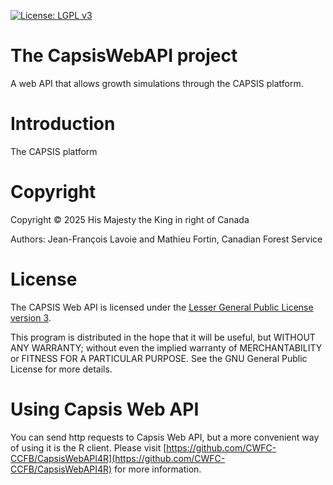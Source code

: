 [![License: LGPL v3](https://img.shields.io/badge/License-LGPL%20v3-blue.svg)](https://www.gnu.org/licenses/lgpl-3.0) 

The CapsisWebAPI project
============================

A web API that allows growth simulations through the CAPSIS platform.

# Introduction

The CAPSIS platform 


# Copyright 

Copyright &copy; 2025 His Majesty the King in right of Canada

Authors: Jean-François Lavoie and Mathieu Fortin, Canadian Forest Service

# License

The CAPSIS Web API is licensed under the [Lesser General Public License version 3](https://www.gnu.org/licenses/lgpl-3.0.html#license-text).

This program is distributed in the hope that it will be useful, but WITHOUT ANY WARRANTY; without even the implied warranty of MERCHANTABILITY or FITNESS FOR A PARTICULAR PURPOSE. See the GNU General Public License for more details.

# Using Capsis Web API

You can send http requests to Capsis Web API, but a more convenient way of using it is the R client. Please visit [https://github.com/CWFC-CCFB/CapsisWebAPI4R](https://github.com/CWFC-CCFB/CapsisWebAPI4R) for more information.